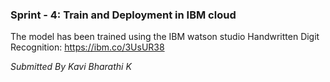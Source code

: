 ### Sprint - 4: Train and Deployment in IBM cloud
The model has been trained using the IBM watson studio
Handwritten Digit Recognition: https://ibm.co/3UsUR38
<br>
<footer><i>Submitted By Kavi Bharathi K</i></footer>
